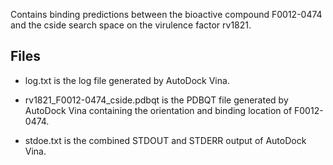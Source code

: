 Contains binding predictions between the bioactive compound F0012-0474 and the cside search space on the virulence factor rv1821.

## Files

- log.txt is the log file generated by AutoDock Vina.

- rv1821_F0012-0474_cside.pdbqt is the PDBQT file generated by AutoDock Vina containing the orientation and binding location of F0012-0474.

- stdoe.txt is the combined STDOUT and STDERR output of AutoDock Vina.


